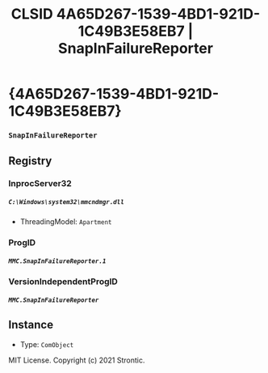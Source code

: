 ﻿---
title: "CLSID 4A65D267-1539-4BD1-921D-1C49B3E58EB7 | SnapInFailureReporter"
excerpt: What is COM-Object CLSID 4A65D267-1539-4BD1-921D-1C49B3E58EB7?
---

# {4A65D267-1539-4BD1-921D-1C49B3E58EB7}

### `SnapInFailureReporter`

## Registry


### InprocServer32

##### `C:\Windows\system32\mmcndmgr.dll`
* ThreadingModel: `Apartment`

### ProgID

##### `MMC.SnapInFailureReporter.1`

### VersionIndependentProgID

##### `MMC.SnapInFailureReporter`

## Instance

* Type: `ComObject`

MIT License. Copyright (c) 2021 Strontic.


